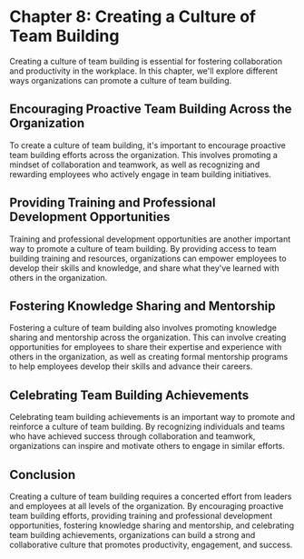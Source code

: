 Chapter 8: Creating a Culture of Team Building
==============================================

Creating a culture of team building is essential for fostering collaboration and productivity in the workplace. In this chapter, we'll explore different ways organizations can promote a culture of team building.

Encouraging Proactive Team Building Across the Organization
-----------------------------------------------------------

To create a culture of team building, it's important to encourage proactive team building efforts across the organization. This involves promoting a mindset of collaboration and teamwork, as well as recognizing and rewarding employees who actively engage in team building initiatives.

Providing Training and Professional Development Opportunities
-------------------------------------------------------------

Training and professional development opportunities are another important way to promote a culture of team building. By providing access to team building training and resources, organizations can empower employees to develop their skills and knowledge, and share what they've learned with others in the organization.

Fostering Knowledge Sharing and Mentorship
------------------------------------------

Fostering a culture of team building also involves promoting knowledge sharing and mentorship across the organization. This can involve creating opportunities for employees to share their expertise and experience with others in the organization, as well as creating formal mentorship programs to help employees develop their skills and advance their careers.

Celebrating Team Building Achievements
--------------------------------------

Celebrating team building achievements is an important way to promote and reinforce a culture of team building. By recognizing individuals and teams who have achieved success through collaboration and teamwork, organizations can inspire and motivate others to engage in similar efforts.

Conclusion
----------

Creating a culture of team building requires a concerted effort from leaders and employees at all levels of the organization. By encouraging proactive team building efforts, providing training and professional development opportunities, fostering knowledge sharing and mentorship, and celebrating team building achievements, organizations can build a strong and collaborative culture that promotes productivity, engagement, and success.
